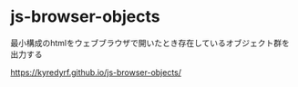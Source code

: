 # js-browser-objects
最小構成のhtmlをウェブブラウザで開いたとき存在しているオブジェクト群を出力する

https://kyredyrf.github.io/js-browser-objects/
